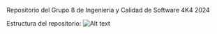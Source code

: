 Repositorio del Grupo 8 de Ingenieria y Calidad de Software 4K4 2024

Estructura del repositorio:
![Alt text](./Material%20Práctico/TPs%20Evaluables/TP04/EstructuraRepositorio.jpg?raw=true "Diagrama de la estructura")